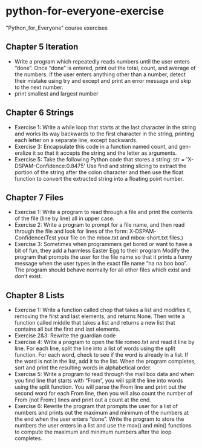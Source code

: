 # python-for-everyone-exercise
"Python_for_Everyone" course exercises

## Chapter 5 Iteration
- Write a program which repeatedly reads numbers until the user enters “done”. Once “done” is entered, print out the total, count, and average of the numbers. If the user enters anything other than a number, detect their mistake using try and except and print an error message and skip to the next number.
- print smallest and largest number

## Chapter 6 Strings
- Exercise 1: Write a while loop that starts at the last character in the string and works its way backwards to the first character in the string, printing each letter on a separate line, except backwards.
- Exercise 3: Encapsulate this code in a function named count, and gen- eralize it so that it accepts the string and the letter as arguments.
- Exercise 5: Take the following Python code that stores a string:
str = 'X-DSPAM-Confidence:0.8475'
Use find and string slicing to extract the portion of the string after the colon character and then use the float function to convert the extracted string into a floating point number.

## Chapter 7 Files
- Exercise 1: Write a program to read through a file and print the contents of the file (line by line) all in upper case.
- Exercise 2: Write a program to prompt for a file name, and then read through the file and look for lines of the form: X-DSPAM-Confidence(Test your file on the mbox.txt and mbox-short.txt files.)
- Exercise 3: Sometimes when programmers get bored or want to have a bit of fun, they add a harmless Easter Egg to their program Modify the program that prompts the user for the file name so that it prints a funny message when the user types in the exact file name “na na boo boo”. The program should behave normally for all other files which exist and don’t exist.

## Chapter 8 Lists
- Exercise 1: Write a function called chop that takes a list and modifies it, removing the first and last elements, and returns None. Then write a function called middle that takes a list and returns a new list that contains all but the first and last elements.
- Exercise 2&3: Rewrite the guardian code
- Exercise 4: Write a program to open the file romeo.txt and read it line by line. For each line, split the line into a list of words using the split function. For each word, check to see if the word is already in a list. If the word is not in the list, add it to the list. When the program completes, sort and print the resulting words in alphabetical order.
- Exercise 5: Write a program to read through the mail box data and when you find line that starts with “From”, you will split the line into words using the split function. You will parse the From line and print out the second word for each From line, then you will also count the number of From (not From:) lines and print out a count at the end.
- Exercise 6: Rewrite the program that prompts the user for a list of numbers and prints out the maximum and minimum of the numbers at the end when the user enters “done”. Write the program to store the numbers the user enters in a list and use the max() and min() functions to compute the maximum and minimum numbers after the loop completes.
